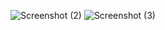 ![Screenshot (2)](https://github.com/user-attachments/assets/2b54c51f-9cd8-42ba-8d83-c5cbd10456df)
![Screenshot (3)](https://github.com/user-attachments/assets/5e5b951c-cd1a-48c1-aae9-1ec81cfd1328)
